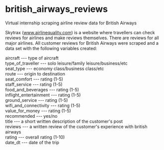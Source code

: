 # british_airways_reviews
Virtual internship scraping airline review data for British Airways

Skytrax (www.airlinequality.com) is a website where travellers can check reviews for airlines and make reviews themselves. There are reviews for all major airlines. All customer reviews for British Airways were scraped and a data set with the following variables created:

aircraft --- type of aircraft  
type_of_traveller --- solo leisure/family leisure/business/etc  
seat_type --- economy class/business class/etc  
route --- origin to destination  
seat_comfort --- rating (1-5)  
staff_service --- rating (1-5)  
food_and_beverages --- rating (1-5)  
inflight_entertainment --- rating (1-5)  
ground_service --- rating (1-5)  
wifi_and_connectivity --- rating (1-5)  
value_for_money --- rating (1-5)  
recommended --- yes/no  
title --- a short written description of the customer's post  
reviews --- a written review of the customer's experience with british airways  
rating --- overall rating (1-10)  
date_dt --- date of the trip  
